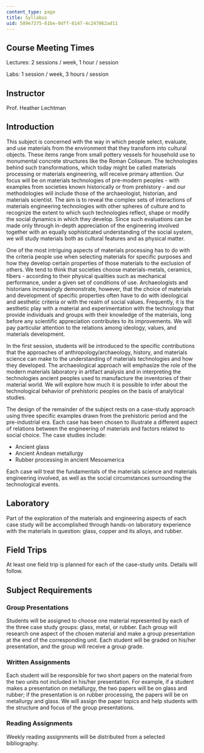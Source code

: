 ```yaml
---
content_type: page
title: Syllabus
uid: 589e7375-61be-0dff-8147-4c247862ad11
---
```


Course Meeting Times
--------------------

Lectures: 2 sessions / week, 1 hour / session

Labs: 1 session / week, 3 hours / session

Instructor
----------

Prof. Heather Lechtman

Introduction
------------

This subject is concerned with the way in which people select, evaluate, and use materials from the environment that they transform into cultural objects. These items range from small pottery vessels for household use to monumental concrete structures like the Roman Coliseum. The technologies behind such transformations, which today might be called materials processing or materials engineering, will receive primary attention. Our focus will be on materials technologies of pre-modern peoples - with examples from societies known historically or from prehistory - and our methodologies will include those of the archaeologist, historian, and materials scientist. The aim is to reveal the complex sets of interactions of materials engineering technologies with other spheres of culture and to recognize the extent to which such technologies reflect, shape or modify the social dynamics in which they develop. Since such evaluations can be made only through in-depth appreciation of the engineering involved together with an equally sophisticated understanding of the social system, we will study materials both as cultural features and as physical matter.

One of the most intriguing aspects of materials processing has to do with the criteria people use when selecting materials for specific purposes and how they develop certain properties of those materials to the exclusion of others. We tend to think that societies choose materials-metals, ceramics, fibers - according to their physical qualities such as mechanical performance, under a given set of conditions of use. Archaeologists and historians increasingly demonstrate, however, that the choice of materials and development of specific properties often have to do with ideological and aesthetic criteria or with the realm of social values. Frequently, it is the aesthetic play with a material and experimentation with the technology that provide individuals and groups with their knowledge of the materials, long before any scientific appreciation contributes to its improvements. We will pay particular attention to the relations among ideology, values, and materials development.

In the first session, students will be introduced to the specific contributions that the approaches of anthropology/archaeology, history, and materials science can make to the understanding of materials technologies and how they developed. The archaeological approach will emphasize the role of the modern materials laboratory in artifact analysis and in interpreting the technologies ancient peoples used to manufacture the inventories of their material world. We will explore how much it is possible to infer about the technological behavior of prehistoric peoples on the basis of analytical studies.

The design of the remainder of the subject rests on a case-study approach using three specific examples drawn from the prehistoric period and the pre-industrial era. Each case has been chosen to illustrate a different aspect of relations between the engineering of materials and factors related to social choice. The case studies include:

*   Ancient glass
*   Ancient Andean metallurgy
*   Rubber processing in ancient Mesoamerica

Each case will treat the fundamentals of the materials science and materials engineering involved, as well as the social circumstances surrounding the technological events.

Laboratory
----------

Part of the exploration of the materials and engineering aspects of each case study will be accomplished through hands-on laboratory experience with the materials in question: glass, copper and its alloys, and rubber.

Field Trips
-----------

At least one field trip is planned for each of the case-study units. Details will follow.

Subject Requirements
--------------------

### Group Presentations

Students will be assigned to choose one material represented by each of the three case study groups: glass, metal, or rubber. Each group will research one aspect of the chosen material and make a group presentation at the end of the corresponding unit. Each student will be graded on his/her presentation, and the group will receive a group grade.

### Written Assignments

Each student will be responsible for two short papers on the material from the two units not included in his/her presentation. For example, if a student makes a presentation on metallurgy, the two papers will be on glass and rubber; if the presentation is on rubber processing, the papers will be on metallurgy and glass. We will assign the paper topics and help students with the structure and focus of the group presentations.

### Reading Assignments

Weekly reading assignments will be distributed from a selected bibliography.